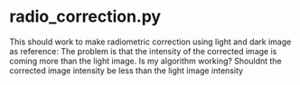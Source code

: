 # radio_correction.py
This should work to make radiometric correction using light and dark image as reference: The problem is that the intensity of the corrected image is coming more than the light image. Is my algorithm working? Shouldnt the corrected image intensity be less than the light image intensity
